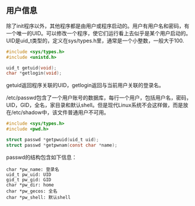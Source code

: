 ## 用户信息
除了init程序以外，其他程序都是由用户或程序启动的。用户有用户名和密码，有一个唯一的UID。可以修改一个程序，使它们运行看上去似乎是某个用户启动的。UID是uid_t类型的，定义在sys/types.h里，通常是一个小整数，一般大于100.

```c
#include <sys/types.h>
#include <unistd.h>

uid_t getuid(void);
char *getlogin(void);
```
getuid返回程序关联的UID，getlogin返回与当前用户关联的登录名。

/etc/passwd包含了一个用户账号的数据库，每行一个用户，包括用户名，密码，UID，GID，全名，家目录和默认shell。但是现代Linux系统不会这样做，而是放在/etc/shadow中，该文件普通用户不可用。

```c
#include <sys/types.h>
#include <pwd.h>

struct passwd *getpwuid(uid_t uid);
struct passwd *getpwnam(const char *name);
```

passwd的结构包含如下信息：
```
char *pw_name: 登录名
uid_t pw_uid: UID
gid_t pw_gid: GID
char *pw_dir: home
char *pw_gecos: 全名
char *pw_shell: 默认shell
```
